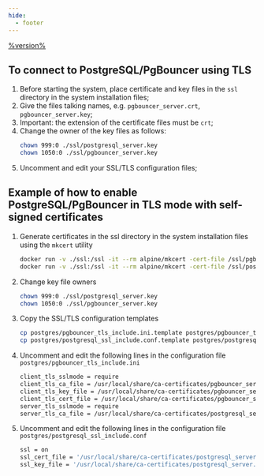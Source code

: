 ```yaml
---
hide:
  - footer
---
```


<a href="/changelog/on-premise-changelog.en/#%version%" class="version-tag">%version%</a>

## To connect to PostgreSQL/PgBouncer using TLS
1. Before starting the system, place certificate and key files in the `ssl` directory in the system installation files;
2. Give the files talking names, e.g. `pgbouncer_server.crt`, `pgbouncer_server.key`;
3. Important: the extension of the certificate files must be `crt`;
4. Change the owner of the key files as follows:
    ```bash
    chown 999:0 ./ssl/postgresql_server.key
    chown 1050:0 ./ssl/pgbouncer_server.key
    ```
5. Uncomment and edit your SSL/TLS configuration files;

## Example of how to enable PostgreSQL/PgBouncer in TLS mode with self-signed certificates
1. Generate certificates in the ssl directory in the system installation files using the `mkcert` utility
    ```bash
    docker run -v ./ssl:/ssl -it --rm alpine/mkcert -cert-file /ssl/pgbouncer_server.crt -key-file /ssl/pgbouncer_server.key pgbouncer
    docker run -v ./ssl:/ssl -it --rm alpine/mkcert -cert-file /ssl/postgresql_server.crt -key-file /ssl/postgresql_server.key psql
    ```
2. Change key file owners
    ```bash
    chown 999:0 ./ssl/postgresql_server.key
    chown 1050:0 ./ssl/pgbouncer_server.key
    ```
3. Copy the SSL/TLS configuration templates
    ```bash
    cp postgres/pgbouncer_tls_include.ini.template postgres/pgbouncer_tls_include.ini
    cp postgres/postgresql_ssl_include.conf.template postgres/postgresql_ssl_include.conf
    ```
4. Uncomment and edit the following lines in the configuration file `postgres/pgbouncer_tls_include.ini`
    ```bash
    client_tls_sslmode = require
    client_tls_ca_file = /usr/local/share/ca-certificates/pgbouncer_server.crt
    client_tls_key_file = /usr/local/share/ca-certificates/pgbouncer_server.key
    client_tls_cert_file = /usr/local/share/ca-certificates/pgbouncer_server.crt
    server_tls_sslmode = require
    server_tls_ca_file = /usr/local/share/ca-certificates/postgresql_server.crt
    ```
5. Uncomment and edit the following lines in the configuration file `postgres/postgresql_ssl_include.conf`
    ```bash
    ssl = on
    ssl_cert_file = '/usr/local/share/ca-certificates/postgresql_server.crt'
    ssl_key_file = '/usr/local/share/ca-certificates/postgresql_server.key'
    ```
